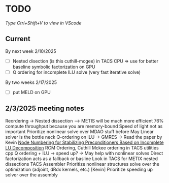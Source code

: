 # TODO

*Type Ctrl+Shift+V to view in VScode*

## Current
By next week 2/10/2025
- [ ] Nested disection (is this cuthill-mcgee) in TACS CPU => use for better baseline symbolic factorization on GPU
- [ ] Q ordering for incomplete ILU solve (very fast iterative solve)

By two weeks 2/17/2025
- [ ] put MELD on GPU

## 2/3/2025 meeting notes
Reordering -> Nested dissection –> METIS will be much more efficient
76% compute throughput because you are memory-bound
Speed of light not as important
Prioritize nonlinear solve over MDAO stuff before May
Linear solver is the bottle neck
Q-ordering on ILU -> GMRES -> Read the paper by Kevin [Node Numbering for Stabilizing Preconditioners Based on Incomplete LU Decomposition](https://arc.aiaa.org/doi/epdf/10.2514/6.2020-3022)
RCM Ordering, Cuthill Mckee ordering in TACS utilities cpp
Q ordering + ILU -> speed up? -> May help with nonlinear solves
Direct factorization acts as a fallback or basline
Look in TACS for METIX nested dissections TACS Assembler
Prioritize nonlinear structures solve over the optimization (adjoint, dRdx kernels, etc.) [Kevin]
Prioritize speeding up solver over the assembly